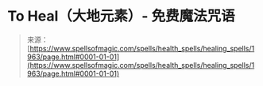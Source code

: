 <!--yml

category: 未分类

date: 2024-06-12 18:35:24

-->

# To Heal（大地元素）- 免费魔法咒语

> 来源：[https://www.spellsofmagic.com/spells/health_spells/healing_spells/1963/page.html#0001-01-01](https://www.spellsofmagic.com/spells/health_spells/healing_spells/1963/page.html#0001-01-01)
